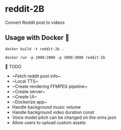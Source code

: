 # reddit-2B
Convert Reddit post to videos

## Usage with Docker 🐋
```
docker build -t reddit-2b .
```

```
docker run -p 2000:2000 -p 3000:3000 reddit-2b
```

🚧 TODO 
* ~Fetch reddit post info~
* ~Local TTS~
* ~Create rendering FFMPEG pipeline~
* ~Create server~
* ~Create UI~
* ~Dockerize app~ 
* Handle background music volume
* Handle background video duration const
* Voice model pitch can be changed on the onnx.json
* Allow users to upload custom assets

